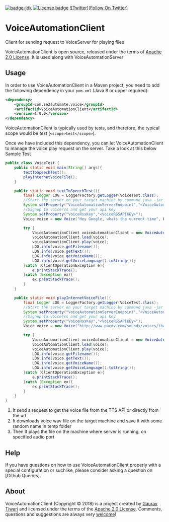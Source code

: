 [![badge-jdk](https://img.shields.io/badge/jdk-8-green.svg)](http://www.oracle.com/technetwork/java/javase/downloads/index.html)
[![License badge](https://img.shields.io/badge/license-Apache2-green.svg)](http://www.apache.org/licenses/LICENSE-2.0)
[![Twitter](Follow On Twitter)](https://twitter.com/se2automate)

# VoiceAutomationClient
Client for sending request to VoiceServer for playing files

VoiceAutomationClient is open source, released under the terms of [Apache 2.0 License]. It is used along with VoiceAutomationServer

## Usage

In order to use VoiceAutomationClient in a Maven project, you need to add the following dependency in your `pom.xml` (Java 8 or upper required):

```xml
<dependency>
    <groupId>com.se2automate.voice</groupId>
    <artifactId>VoiceAutomationClient</artifactId>
    <version>1.0.0</version>
</dependency>
```

VoiceAutomationClient is typically used by tests, and therefore, the typical scope would be *test* (`<scope>test</scope>`).

Once we have included this dependency, you can let VoiceAutomationClient to manage the voice play request on the server. Take a look at this below Sample Test

```java
public class VoiceTest {
    public static void main(String[] args){
        textToSpeechTest();
        playInternetVoiceFile();
    }

    public static void textToSpeechTest(){
        final Logger LOG = LoggerFactory.getLogger(VoiceTest.class);
        //Start the server on your target machine by command java -jar VoiceAuotmationServer.jar
        System.setProperty("VoiceAutomationServerEndpoint","<VoiceAutomationServerIP:Port>");
        //Signup to voicerss and get your api key
        System.setProperty("VoiceRssKey","<VoiceRSSAPIKEy>");
        Voice voice = new Voice("Hey Google, whats the current time", Language.ENGLISH_US);

        try {
            VoiceAutomationClient voiceAutomationClient = new VoiceAutomationClient();
            voiceAutomationClient.load(voice);
            voiceAutomationClient.play(voice);
            LOG.info(voice.getFilename());
            LOG.info(voice.getText());
            LOG.info(voice.getVoiceName());
            LOG.info(voice.getVoiceLanguage().toString());
        }catch (ClientOperationException e){
            e.printStackTrace();
        }catch (Exception ex){
            ex.printStackTrace();
        }
    }

    public static void playInternetVoiceFile(){
        final Logger LOG = LoggerFactory.getLogger(VoiceTest.class);
        //Start the server on your target machine by command java -jar VoiceAuotmationServer.jar
        System.setProperty("VoiceAutomationServerEndpoint","<VoiceAutomationServerIP:Port>");
        //Signup to voicerss and get your api key
        System.setProperty("VoiceRssKey","<VoiceRSSAPIKEy>");
        Voice voice = new Voice("http://www.pacdv.com/sounds/voices/thank-god-its-friday.wav");

        try {
            VoiceAutomationClient voiceAutomationClient = new VoiceAutomationClient();
            voiceAutomationClient.load(voice);
            voiceAutomationClient.play(voice);
            LOG.info(voice.getFilename());
            LOG.info(voice.getText());
            LOG.info(voice.getVoiceName());
            LOG.info(voice.getVoiceLanguage().toString());
        }catch (ClientOperationException e){
            e.printStackTrace();
        }catch (Exception ex){
            ex.printStackTrace();
        }
    }
}

```

1. It send a request to get the voice file from the TTS API or directly from the url
2. It downloads voice wav file on the target machine and save it with some random name in temp folder
3. Then It plays the file on the machine where server is running, on specified audio port

## Help

If you have questions on how to use VoiceAutomationClient properly with a special configuration or suchlike, please consider asking a question on [Github Queries].

## About

VoiceAutomationClient (Copyright &copy; 2018) is a project created by [Gaurav Tiwari] and licensed under the terms of the [Apache 2.0 License]. Comments, questions and suggestions are always very [welcome][VoiceAutomationClient issues]!

[Apache HTTP Client]: https://hc.apache.org/httpcomponents-client-ga/
[Apache HTTP Client logging practices]: https://hc.apache.org/httpcomponents-client-ga/logging.html
[Apache 2.0 License]: http://www.apache.org/licenses/LICENSE-2.0
[authenticated requests]: https://developer.github.com/v3/#rate-limiting
[Gaurav Tiwari]: http://g-tiwari.github.io/
[GitHub account]: https://github.com/settings/tokens
[GitHub Repository]: https://github.com/g-tiwari/VoiceAutomationClient
[VoiceAutomationClient issues]: https://github.com/g-tiwari/VoiceAutomationClient/issues
